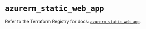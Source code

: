 # `azurerm_static_web_app`

Refer to the Terraform Registry for docs: [`azurerm_static_web_app`](https://registry.terraform.io/providers/hashicorp/azurerm/4.22.0/docs/resources/static_web_app).
